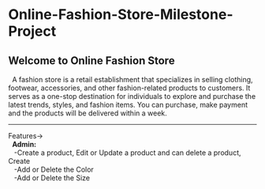 # Online-Fashion-Store-Milestone-Project

Welcome to Online Fashion Store
---------------------------
&nbsp; A fashion store is a retail establishment that specializes in selling clothing, footwear, accessories, and other fashion-related products to customers.
It serves as a one-stop destination for individuals to explore and purchase the latest trends, styles, and fashion items.
You can purchase, make payment and the products will be delivered within a week.


----------------------------
Features->
<br>
&nbsp; **Admin:** 
<br>
&nbsp;&nbsp; -Create a product, Edit or Update a product and can delete a product, Create
<br>
&nbsp;&nbsp; -Add or Delete the Color
<br>
&nbsp;&nbsp; -Add or Delete the Size
